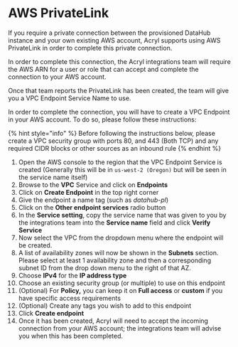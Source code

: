 # AWS PrivateLink

If you require a private connection between the provisioned DataHub instance and your own existing AWS account, Acryl supports using AWS PrivateLink in order to complete this private connection.&#x20;

In order to complete this connection, the Acryl integrations team will require the AWS ARN for a user or role that can accept and complete the connection to your AWS account. &#x20;

Once that team reports the PrivateLink has been created, the team will give you a VPC Endpoint Service Name to use.

In order to complete the connection, you will have to create a VPC Endpoint in your AWS account.  To do so, please follow these instructions:

{% hint style="info" %}
Before following the instructions below, please create a VPC security group with ports 80, and 443 (Both TCP) and any required CIDR blocks or other sources as an inbound rule
{% endhint %}

1. Open the AWS console to the region that the VPC Endpoint Service is created (Generally this will be in `us-west-2 (Oregon)` but will be seen in the service name itself)
2. Browse to the **VPC** Service and click on **Endpoints**
3. Click on **Create Endpoint** in the top right corner
4. Give the endpoint a name tag (such as _datahub-pl_)
5. Click on the **Other endpoint services** radio button
6. In the **Service setting**, copy the service name that was given to you by the integrations team into the **Service name** field and click **Verify Service**
7. Now select the VPC from the dropdown menu where the endpoint will be created.
8. A list of availability zones will now be shown in the **Subnets** section. Please select at least 1 availability zone and then a corresponding subnet ID from the drop down menu to the right of that AZ.
9. Choose **IPv4** for the **IP address type**
10. Choose an existing security group (or multiple) to use on this endpoint
11. (Optional) For **Policy,** you can keep it on **Full access** or **custom** if you have specific access requirements
12. (Optional) Create any tags you wish to add to this endpoint
13. Click **Create endpoint**
14. Once it has been created, Acryl will need to accept the incoming connection from your AWS account; the integrations team will advise you when this has been completed.

